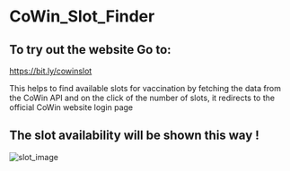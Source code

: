 # CoWin_Slot_Finder

## To try out the website Go to:
https://bit.ly/cowinslot

This helps to find available slots for vaccination by fetching the data from the  CoWin API and on the click of the number of slots, it redirects to the official CoWin website login page


## The slot availability will be shown this way !
![slot_image](https://user-images.githubusercontent.com/63184692/120065365-8984c180-c08e-11eb-8fdb-6877c23427c2.jpg)

 
